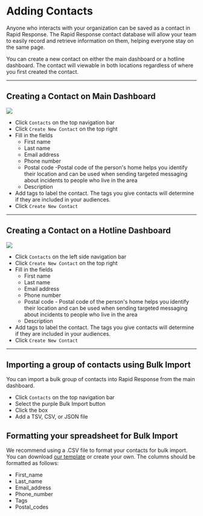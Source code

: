 # Adding Contacts

Anyone who interacts with your organization can be saved as a contact in Rapid Response. The Rapid Response contact database will allow your team to easily record and retrieve information on them, helping everyone stay on the same page.

You can create a new contact on either the main dashboard or a hotline dashboard. The contact will viewable in both locations regardless of where you first created the contact.

***

## Creating a Contact on Main Dashboard

![](https://s3.amazonaws.com/helpscout.net/docs/assets/5ed94c0604286306f804acfb/images/5fe7f5d440f24b1b2aaf47e0/file-NgjvEsqEU6.gif)

* Click `Contacts` on the top navigation bar
* Click `Create New Contact` on the top right
* Fill in the fields
  - First name
  - Last name
  - Email address
  - Phone number
  - Postal code -Postal code of the person's home helps you identify their location and can be used when sending targeted messaging about incidents to people who live in the area
  - Description
* Add tags to label the contact. The tags you give contacts will determine if they are included in your audiences.
* Click `Create New Contact `

***

## Creating a Contact on a Hotline Dashboard

![](https://s3.amazonaws.com/helpscout.net/docs/assets/5ed94c0604286306f804acfb/images/5fe7f90ef24ccf588e3fe9b4/file-tDmzDli1qh.gif)

* Click `Contacts` on the left side navigation bar
* Click `Create New Contact` on the top right
* Fill in the fields
  - First name
  - Last name
  - Email address
  - Phone number
  - Postal code - Postal code of the person's home helps you identify their location and can be used when sending targeted messaging about incidents to people who live in the area
  - Description
* Add tags to label the contact. The tags you give contacts will determine if they are included in your audiences.
* Click `Create New Contact`

***

## Importing a group of contacts using Bulk Import

You can import a bulk group of contacts into Rapid Response from the main dashboard.

* Click `Contacts` on the top navigation bar
* Select the purple Bulk Import button
* Click the box
* Add a TSV, CSV, or JSON file

## Formatting your spreadsheet for Bulk Import

We recommend using a .CSV file to format your contacts for bulk import. You can download  [our template](https://org.app.rapidresponse.tech/static/contact-bulk-import/example.csv) or create your own. The columns should be formatted as follows:

* First_name
* Last_name
* Email_address
* Phone_number
* Tags
* Postal_codes
